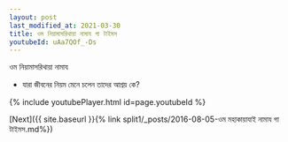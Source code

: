 ```yaml
---
layout: post
last_modified_at: 2021-03-30
title: ওম নিয়ামাসরিথায়া নামায গা টাইমস
youtubeId: uAa7QOf_-Ds
---
```

 
 
 ওম নিয়ামাসরিথায়া নামায  
 
 -  যারা জীবনের নিয়ম মেনে চলেন তাদের আশ্রয় কে? 
 
  
 
  
 
 
 
 
 
 


{% include youtubePlayer.html id=page.youtubeId %}
 
[Next]({{ site.baseurl }}{% link  split1/_posts/2016-08-05-ওম মহাকায়াযাই নামায গা টাইমস.md%})
 

